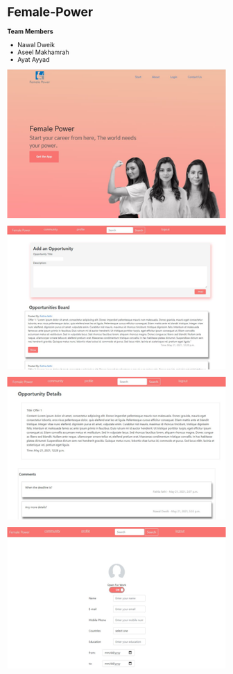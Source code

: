 # Female-Power
**Team Members**
- Nawal Dweik
- Aseel Makhamrah
- Ayat Ayyad


![home](https://github.com/Nawal-Dweik/Female-Power/blob/main/whcapp/static/img/screenshots/home.JPG)

![community](https://github.com/Nawal-Dweik/Female-Power/blob/main/whcapp/static/img/screenshots/community.JPG)

![comments](https://github.com/Nawal-Dweik/Female-Power/blob/main/whcapp/static/img/screenshots/comments.JPG)

![profile](https://github.com/Nawal-Dweik/Female-Power/blob/main/whcapp/static/img/screenshots/profile.JPG)
